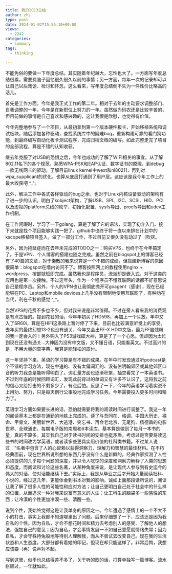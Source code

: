 ```yaml
---
title: 我的2013总结
author: zhs
type: post
date: 2014-01-02T15:56:10+00:00
views:
  - 2242
categories:
  - summary
tags:
  - thinking

---
```


不能免俗的要做一下年度总结。其实随着年纪越大，忘性也大了。一方面写年度总结很累，需要费脑子回忆很久很久以前的事情；另一方面，每年一次的记录却可以让自己以后戏谑、检讨和怀念。这么看来，写年度总结倒不失为一件性价比略高的活儿。

首先是工作方面。今年是我正式工作的第二年。相对于去年的主动要求调整部门、自我调整的一年，今年是在新职位上努力的一年。虽然做为码农还是比较辛苦的，但目前做的事情是自己喜欢和感兴趣的，这让我很是欣慰，也觉得有价值。

今年完整地参与了一个项目，从最初拿到第一个版本硬件板卡，开始移植系统和调试板块，随后添加各种驱动，查找系统库中的疑难bug，重新构建可靠的看门狗功能，到最终编写自动化板卡测试程序，完成归档文档的编写。如此完整走完了项目的全部流程，算是不错的认知收获。

继去年克服了对USB的恐惧之后，今年也成功的了解了WIFI相关的事宜。从了解802.11名下的各个规范，熟悉WPA-PSK和EAP认证、数字证书的原理，到debug一款无线网卡的驱动，了解目前linux kernel中wext和nl80211，再到对wpa_supplicant的优化，也算从底层打通到了用户层。这应该是我今年工作上的最大收获吧 ^_^。

此外，解决工作中各式各样驱动的bug之余，也对于Linux内核设备驱动的架构有了进一步的认识。明白了kobject架构，了解USB、SPI、I2C、SCSI、HID、PCI以及虚拟的platform总线的枚举、初始化配置、sysfs导出、procfs导出和udev工作机制。

在工作闲暇时，学习了一下golang，算是了解了它的语法，实现了初介入门。接下来就是找个项目能够实践一把了。github中也终于将一直以来排在计划中的kscope移植项目签入，做了一部分工作，不过目前又很久没有动过了（吹灰。

另外，因为拖延症而在去年未完成的TODO之一：购买VPS，也终于在今年搞定了。于是VPN、个人博客的搭建也随之完成。虽然之前在blogspot上的博客已经有了40篇的文章，对于懒散的我来说算是一个不错的成绩，但搭建新博客的原因很简单：blogspot在墙内访问不了。博客按照网上的教程使用nginx + wordpress，按部就班即完成。虽然我也是程序员，流派却是嵌入式，对于这类的应用也是第一次接触。不过这年头，作为一个程序员不懂互联网的话都不好意思说自己是程序员。另外，个人的VPN也让我彻底抛开可goagent（感谢），现在已经能够在PC、Laptop和mobile devices上几乎没有限制地使用互联网了，有种功在当代，利在千秋的感觉 ^_^。

当然VPS的花费不多也不少，但对我来说是非常值得。不过在旁人看来我的消费观是有点古怪的。提到花钱的话，今年年初买了HD598，再加上一个耳放，年中又入了SR60i，算是在HIFI这条路上暂时停了下来，目前也比较满意听觉上的享受。 去年买的最终幻想13-2也没有通关，今年又会出FF-X HD中文版，最为FF脑残粉的我一定会入的！另外购入了PS3游戏碟大神，算是了了一个心愿。但却因为太忙到现在还没有通关&#8230;大神因为没有中文版，又不懂日语，只能看英文。不过高兴的是，不用大量的查字典，我算是能轻松的应付。

这一年坚持下来，英语的学习算是有不错的成果。在年中时发现通过听podcast是个不错的学习方法，现在中速的、没有太偏词汇的、没有伯明翰郊区或其他郊区口音的听力我总是能听得明白了。词汇量方面也逐渐积累，抽空看完了一本英语书。不过到年底的时候回顾词汇，发现此前背过的单词又有许多不认识了，这将我之前的信心又给打击的不剩多少了，有点后怕。反思了一下，今年的英语学习着实说不上用功、努力，只是每天例行公事般地完成学习任务。今年需要投入更多时间和精力了。

英语学习方面如果要长进的话，恐怕就需要将我的阅读时间进行调整了。我这一年的阅读基本上都是在通勤的地铁上完成的。读了与吾同在、格调、中国大历史、裸命、甲骨文、美丽新世界、大逃港、笑忘书、再会老北京、无尾狗、杨德昌的电影世界、全球通史、每期电子版的南周和6本读库，基本算是做到了每月一本书的量，真的不算多。其实我自己对于读书时间的安排也挺矛盾，考虑过是否要将读这些书的时间改为学英语，或者读多些更具实用价值的社科类书籍。不过某人说过：”名著中包含了人的心智赖以获得洞察力、理解力和智慧的最佳材料。在不朽经典面前，现在世界所说所想的东西几乎没有什么是新鲜的，经典作家探测了人性必须提供的几乎每个问题的深度，并以令人吃惊的深度和洞察力解释了人类的思想和态度。而阅读和讨论这些名著，从某种角度来说，是让现代人参与到有史迄今的伟大的对话，使对话能继续下去。”实际上，我是从毕业之后才开始大量阅读社科、小说的，经过这几年，更能体会到书本对我的影响。诚如上面那段话所说的，阅读让我了解了很多人性的可能性和应对方法；让自己更明白自己处于社会中的什么样的位置，从而追求一种对我来说富有意义的人生；让工科生的脑袋多一些感性的东西；让冷漠的个性更加冷漠一些、清醒一些。

说到个性，我始终觉得这是让我单身的原因之一。今年遭遇了感情上的一个不大不小的打击，事实上我都不知道哪里出了问题。后来仔细想了一下，应该还是因为我自私的个性。因为自私，才会不想花时间和精力去考虑别人的感受、了解他人的想法，强加自己的意见；因为自私，才会事情发展一不如自己意愿就情绪失常；因为自私，才会守株待兔般地等待别人理解我，而从不尝试去改变自己。现在我的生活状态和人生态度，大部分都有着她的印记，但现在却只能这样了。非常后悔，我想应该要（再）说声对不起。

写到这里，似乎也总结得差不多了，关于听的歌的话，打算单独写一篇博客。流水帐顺过，一年就如此。
